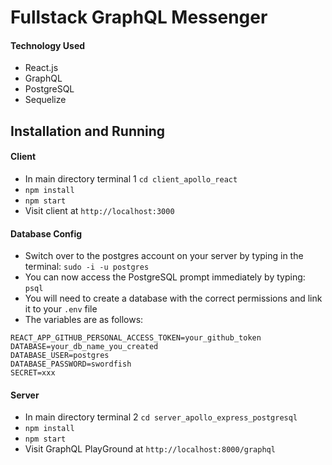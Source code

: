 # Fullstack GraphQL Messenger 

#### Technology Used
* React.js
* GraphQL
* PostgreSQL
* Sequelize 

## Installation and Running

#### Client 
* In main directory terminal 1 `cd client_apollo_react`
* `npm install`
* `npm start`
* Visit client at `http://localhost:3000`

#### Database Config 
* Switch over to the postgres account on your server by typing in the terminal:
```sudo -i -u postgres```
* You can now access the PostgreSQL prompt immediately by typing:
```psql```
* You will need to create a database with the correct permissions and link it to your ```.env``` file
* The variables are as follows: 
```
REACT_APP_GITHUB_PERSONAL_ACCESS_TOKEN=your_github_token
DATABASE=your_db_name_you_created
DATABASE_USER=postgres
DATABASE_PASSWORD=swordfish
SECRET=xxx
```

#### Server 
* In main directory terminal 2 `cd server_apollo_express_postgresql`
* `npm install`
* `npm start`
* Visit GraphQL PlayGround at `http://localhost:8000/graphql` 